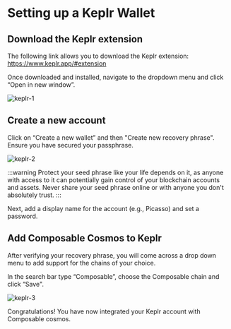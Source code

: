 # Setting up a Keplr Wallet

## Download the Keplr extension​
The following link allows you to download the Keplr extension: https://www.keplr.app/#extension 

Once downloaded and installed, navigate to the dropdown menu and click “Open in new window”.

![keplr-1](./images-keplr-guide/images-keplr-1.png)



## Create a new account​

Click on “Create a new wallet” and then "Create new recovery phrase". Ensure you have secured your passphrase.

![keplr-2](./images-keplr-guide/images-keplr-2.png)


:::warning
Protect your seed phrase like your life depends on it, as anyone with access to it can potentially gain control of your blockchain accounts and assets. Never share your seed phrase online or with anyone you don't absolutely trust.
:::


Next, add a display name for the account (e.g., Picasso) and set a password. 

## Add Composable Cosmos to Keplr
After verifying your recovery phrase, you will come across a drop down menu to add support for the chains of your choice. 

In the search bar type “Composable”, choose the Composable chain and click “Save".

![keplr-3](./images-keplr-guide/images-keplr-5.png)

Congratulations! You have now integrated your Keplr account with Composable cosmos.
